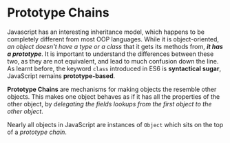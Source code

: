 # Prototype Chains

Javascript has an interesting inheritance model, which happens to be completely different from most OOP languages. While it is object-oriented, _an object doesn't have a type or a class_ that it gets its methods from, **_it has a prototype_**. It is important to understand the differences between these two, as they are not equivalent, and lead to much confusion down the line. As learnt before, the keyword `class` introduced in ES6 is **syntactical sugar**, JavaScript remains **prototype-based**.

**Prototype Chains** are mechanisms for making objects the resemble other objects. This makes one object behaves as if it has all the properties of the other object, by _delegating the fields lookups from the first object to the other object_.

Nearly all objects in JavaScript are instances of `Object` which sits on the top of a _prototype chain_.

